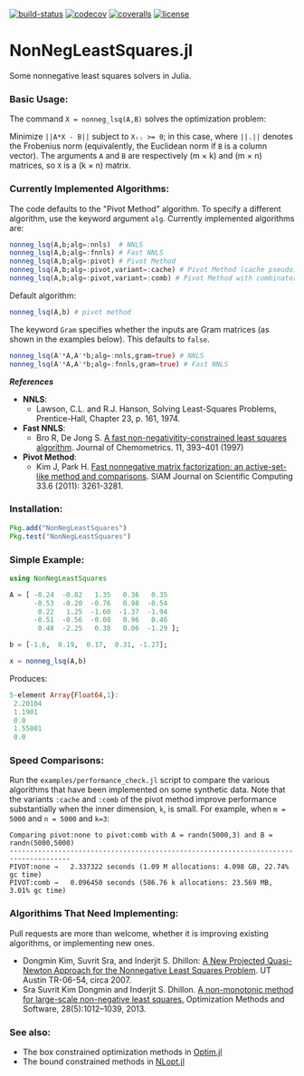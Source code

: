 [![build-status][build-img]][build-url]
[![codecov][codecov-img]][codecov-url]
[![coveralls][coveralls-img]][coveralls-url]
[![license][license-img]][license-url]

# NonNegLeastSquares.jl
Some nonnegative least squares solvers in Julia.

### Basic Usage:

The command `X = nonneg_lsq(A,B)` solves the optimization problem:

Minimize `||A*X - B||` subject to `Xᵢⱼ >= 0`; in this case,
where `||.||` denotes the Frobenius norm (equivalently, the Euclidean norm if `B` is a column vector).
The arguments `A` and `B` are respectively (m × k) and (m × n) matrices, so `X` is a (k × n) matrix.

### Currently Implemented Algorithms:

The code defaults to the "Pivot Method" algorithm.
To specify a different algorithm, use the keyword argument `alg`. Currently implemented algorithms are:

```julia
nonneg_lsq(A,b;alg=:nnls)  # NNLS
nonneg_lsq(A,b;alg=:fnnls) # Fast NNLS
nonneg_lsq(A,b;alg=:pivot) # Pivot Method
nonneg_lsq(A,b;alg=:pivot,variant=:cache) # Pivot Method (cache pseudoinverse up front)
nonneg_lsq(A,b;alg=:pivot,variant=:comb) # Pivot Method with combinatorial least-squares
```

Default algorithm:

```julia
nonneg_lsq(A,b) # pivot method
```

The keyword `Gram` specifies whether the inputs are Gram matrices (as shown in the examples below).
This defaults to `false`.

```julia
nonneg_lsq(A'*A,A'*b;alg=:nnls,gram=true) # NNLS
nonneg_lsq(A'*A,A'*b;alg=:fnnls,gram=true) # Fast NNLS
```

***References***
* **NNLS**:
     * Lawson, C.L. and R.J. Hanson, Solving Least-Squares Problems, Prentice-Hall, Chapter 23, p. 161, 1974.
* **Fast NNLS**:
     * Bro R, De Jong S. [A fast non-negativitity-constrained least squares algorithm](https://dx.doi.org/10.1002%2F%28SICI%291099-128X%28199709%2F10%2911%3A5%3C393%3A%3AAID-CEM483%3E3.0.CO%3B2-L). Journal of Chemometrics. 11, 393–401 (1997)
* **Pivot Method**:
     * Kim J, Park H. [Fast nonnegative matrix factorization: an active-set-like method and comparisons](http://www.cc.gatech.edu/~hpark/papers/SISC_082117RR_Kim_Park.pdf). SIAM Journal on Scientific Computing 33.6 (2011): 3261-3281.

### Installation:

```julia
Pkg.add("NonNegLeastSquares")
Pkg.test("NonNegLeastSquares")
```

### Simple Example:

```julia
using NonNegLeastSquares

A = [ -0.24  -0.82   1.35   0.36   0.35
      -0.53  -0.20  -0.76   0.98  -0.54
       0.22   1.25  -1.60  -1.37  -1.94
      -0.51  -0.56  -0.08   0.96   0.46
       0.48  -2.25   0.38   0.06  -1.29 ];

b = [-1.6,  0.19,  0.17,  0.31, -1.27];

x = nonneg_lsq(A,b)
```

Produces:

```julia
5-element Array{Float64,1}:
 2.20104
 1.1901
 0.0
 1.55001
 0.0
```

### Speed Comparisons:

Run the `examples/performance_check.jl` script to compare the various algorithms that have been implemented on some synthetic data.
Note that the variants `:cache` and `:comb` of the pivot method improve performance substantially
when the inner dimension, `k`, is small.
For example, when `m = 5000` and `n = 5000` and `k=3`:

```
Comparing pivot:none to pivot:comb with A = randn(5000,3) and B = randn(5000,5000)
-------------------------------------------------------------------------------------
PIVOT:none →   2.337322 seconds (1.09 M allocations: 4.098 GB, 22.74% gc time)
PIVOT:comb →   0.096450 seconds (586.76 k allocations: 23.569 MB, 3.01% gc time)
```

### Algorithims That Need Implementing:

Pull requests are more than welcome, whether it is improving existing algorithms, or implementing new ones.

* Dongmin Kim, Suvrit Sra, and Inderjit S. Dhillon:
[A New Projected Quasi-Newton Approach for the Nonnegative Least Squares Problem](https://www.cs.utexas.edu/ftp/techreports/tr06-54.pdf).
UT Austin TR-06-54, circa 2007.
* Sra Suvrit Kim Dongmin and Inderjit S. Dhillon.
[A non-monotonic method for large-scale non-negative least squares.](https://doi.org/10.1080/10556788.2012.656368)
Optimization Methods and Software, 28(5):1012–1039, 2013.


### See also:

* The box constrained optimization methods in
[Optim.jl](https://github.com/JuliaNLSolvers/Optim.jl)
* The bound constrained methods in
[NLopt.jl](https://github.com/JuliaOpt/NLopt.jl)

<!-- URLs -->
[build-img]: https://travis-ci.org/ahwillia/NonNegLeastSquares.jl.svg
[build-url]: https://travis-ci.org/ahwillia/NonNegLeastSquares.jl?branch=master
[codecov-img]: https://codecov.io/github/ahwillia/NonNegLeastSquares.jl/coverage.svg?branch=master
[codecov-url]: https://codecov.io/github/ahwillia/NonNegLeastSquares.jl?branch=master
[coveralls-img]: https://coveralls.io/repos/ahwillia/NonNegLeastSquares.jl/badge.svg?branch=master
[coveralls-url]: https://coveralls.io/github/ahwillia/NonNegLeastSquares.jl?branch=master
[license-img]: http://img.shields.io/badge/license-MIT-brightgreen.svg?style=flat
[license-url]: LICENSE.md
